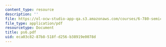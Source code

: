 ```yaml
---
content_type: resource
description: ''
file: https://ol-ocw-studio-app-qa.s3.amazonaws.com/courses/6-780-semiconductor-manufacturing-spring-2003/eca03c8287b8518fd256b38919e0078d_ps6.pdf
file_type: application/pdf
resourcetype: Document
title: ps6.pdf
uid: eca03c82-87b8-518f-d256-b38919e0078d
---
```

